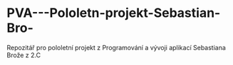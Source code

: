 # PVA---Pololetn-projekt-Sebastian-Bro-
Repozitář pro pololetní projekt z Programování a vývoji aplikací Sebastiana Brože z 2.C
